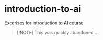 # introduction-to-ai
Excerises for introduction to AI course

> [!NOTE] This was quickly abandoned....
